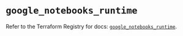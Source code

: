 # `google_notebooks_runtime`

Refer to the Terraform Registry for docs: [`google_notebooks_runtime`](https://registry.terraform.io/providers/hashicorp/google-beta/5.24.0/docs/resources/google_notebooks_runtime).
